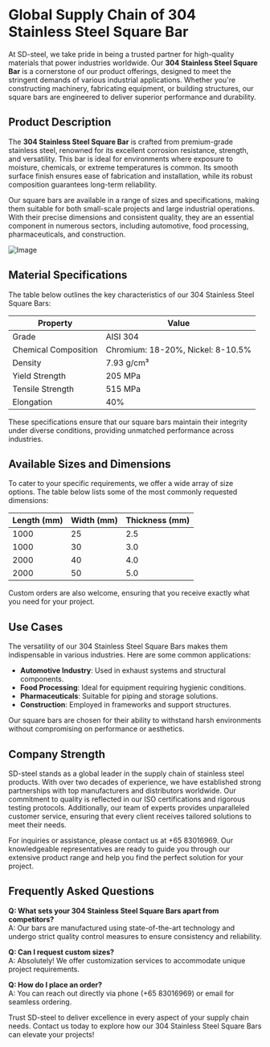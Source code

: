 # Global Supply Chain of 304 Stainless Steel Square Bar

At SD-steel, we take pride in being a trusted partner for high-quality materials that power industries worldwide. Our **304 Stainless Steel Square Bar** is a cornerstone of our product offerings, designed to meet the stringent demands of various industrial applications. Whether you're constructing machinery, fabricating equipment, or building structures, our square bars are engineered to deliver superior performance and durability.

## Product Description

The **304 Stainless Steel Square Bar** is crafted from premium-grade stainless steel, renowned for its excellent corrosion resistance, strength, and versatility. This bar is ideal for environments where exposure to moisture, chemicals, or extreme temperatures is common. Its smooth surface finish ensures ease of fabrication and installation, while its robust composition guarantees long-term reliability.

Our square bars are available in a range of sizes and specifications, making them suitable for both small-scale projects and large industrial operations. With their precise dimensions and consistent quality, they are an essential component in numerous sectors, including automotive, food processing, pharmaceuticals, and construction.

![Image](https://github.com/user-attachments/assets/2567258e-e124-4816-932d-1809bd27ef0b)

## Material Specifications

The table below outlines the key characteristics of our 304 Stainless Steel Square Bars:

| Property            | Value                     |
|---------------------|---------------------------|
| Grade               | AISI 304                 |
| Chemical Composition | Chromium: 18-20%, Nickel: 8-10.5% |
| Density             | 7.93 g/cm³               |
| Yield Strength      | 205 MPa                  |
| Tensile Strength     | 515 MPa                  |
| Elongation          | 40%                      |

These specifications ensure that our square bars maintain their integrity under diverse conditions, providing unmatched performance across industries.

## Available Sizes and Dimensions

To cater to your specific requirements, we offer a wide array of size options. The table below lists some of the most commonly requested dimensions:

| Length (mm) | Width (mm) | Thickness (mm) |
|-------------|------------|----------------|
| 1000        | 25         | 2.5            |
| 1000        | 30         | 3.0            |
| 2000        | 40         | 4.0            |
| 2000        | 50         | 5.0            |

Custom orders are also welcome, ensuring that you receive exactly what you need for your project.

## Use Cases

The versatility of our 304 Stainless Steel Square Bars makes them indispensable in various industries. Here are some common applications:

- **Automotive Industry**: Used in exhaust systems and structural components.
- **Food Processing**: Ideal for equipment requiring hygienic conditions.
- **Pharmaceuticals**: Suitable for piping and storage solutions.
- **Construction**: Employed in frameworks and support structures.

Our square bars are chosen for their ability to withstand harsh environments without compromising on performance or aesthetics.

## Company Strength

SD-steel stands as a global leader in the supply chain of stainless steel products. With over two decades of experience, we have established strong partnerships with top manufacturers and distributors worldwide. Our commitment to quality is reflected in our ISO certifications and rigorous testing protocols. Additionally, our team of experts provides unparalleled customer service, ensuring that every client receives tailored solutions to meet their needs.

For inquiries or assistance, please contact us at +65 83016969. Our knowledgeable representatives are ready to guide you through our extensive product range and help you find the perfect solution for your project.

## Frequently Asked Questions

**Q: What sets your 304 Stainless Steel Square Bars apart from competitors?**  
A: Our bars are manufactured using state-of-the-art technology and undergo strict quality control measures to ensure consistency and reliability.

**Q: Can I request custom sizes?**  
A: Absolutely! We offer customization services to accommodate unique project requirements.

**Q: How do I place an order?**  
A: You can reach out directly via phone (+65 83016969) or email for seamless ordering.

Trust SD-steel to deliver excellence in every aspect of your supply chain needs. Contact us today to explore how our 304 Stainless Steel Square Bars can elevate your projects!
